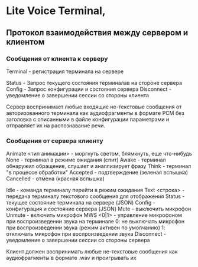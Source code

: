 # Lite Voice Terminal, 
## Протокол взаимодействия между сервером и клиентом

### Сообщения от клиента к серверу

Terminal <id> <password> <version> - регистрация терминала на сервере

Status        - Запрос текущего состояния терминалав на стороне сервера
Config        - Запрос конфигурации и состояния сервера
Disconnect    - уведомление о завершении сессии со стороны клиента

Сервер воспринимает любые входящие не-текстовые сообщения от авторизованного 
терминала как аудиофрагменты в формате PCM без заголовка с описанными в файле 
конфигурации параметрами и отправляет их на распознавание речи.

### Сообщения от сервера клиенту

Animate <тип анимации> - моргнуть светом, блямкнуть, еще что-нибудь
  None        - терминал в режиме ожидания (спит)
  Awake       - терминал обнаружил обращение, слушает и аналлизирует фразу
  Think       - терминал "в процессе обработки" 
  Accepted    - подтверждение (зеленая вспышка)
  Cancelled   - отмена (красная вспышка)

Idle                  - команда терминалу перейти в режим ожидания
Text <строка>         - передача терминалу текстового сообщения для отображения
Status <StatusJson>   - текущее состояние терминала на сервере (JSON)
Config <ConfigJson>   - конфигурация и состояние сервера (JSON)
Mute                  - выключить микрофон
Unmute                - включить микрофон
MWS <0|1>             - управление микрофоном при воспроизведении звука на терминале
                        0: не выключать микрофон при воспроизведении звука (режим активен по умолчанию)
                        1: отключать микрофон при воспроизведении звука
Disconnect            - уведомление о завершении сессии со стороны сервера

Клиент должен воспринимать любые не-текстовые сообщения как аудиофрагменты 
в формате .wav и проигрывать их

